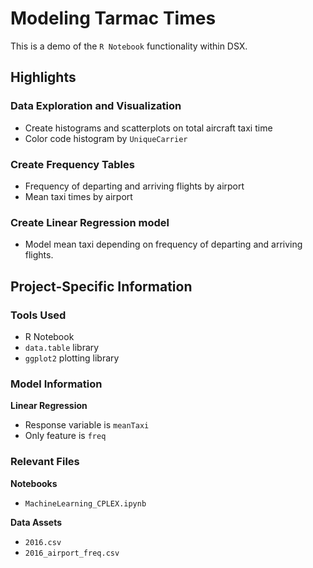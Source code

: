 # Modeling Tarmac Times
This is a demo of the `R Notebook` functionality within DSX.

## Highlights
### Data Exploration and Visualization

- Create histograms and scatterplots on total aircraft taxi time
- Color code histogram by `UniqueCarrier`

### Create Frequency Tables

- Frequency of departing and arriving flights by airport
- Mean taxi times by airport

### Create Linear Regression model

- Model mean taxi depending on frequency of departing and arriving flights.


## Project-Specific Information
### Tools Used

- R Notebook
- `data.table` library
- `ggplot2` plotting library

### Model Information

**Linear Regression**

- Response variable is `meanTaxi`
- Only feature is `freq`

### Relevant Files

**Notebooks**

- `MachineLearning_CPLEX.ipynb`

**Data Assets**

- `2016.csv`
- `2016_airport_freq.csv`
